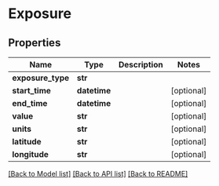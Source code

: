 # Exposure

## Properties
Name | Type | Description | Notes
------------ | ------------- | ------------- | -------------
**exposure_type** | **str** |  | 
**start_time** | **datetime** |  | [optional] 
**end_time** | **datetime** |  | [optional] 
**value** | **str** |  | [optional] 
**units** | **str** |  | [optional] 
**latitude** | **str** |  | [optional] 
**longitude** | **str** |  | [optional] 

[[Back to Model list]](../README.md#documentation-for-models) [[Back to API list]](../README.md#documentation-for-api-endpoints) [[Back to README]](../README.md)


